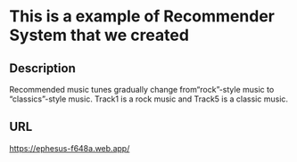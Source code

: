 # This is a example of Recommender System that we created

## Description
Recommended music tunes gradually change from“rock”-style music to “classics”-style music.
Track1 is a rock music and Track5 is a classic music.

## URL
https://ephesus-f648a.web.app/
